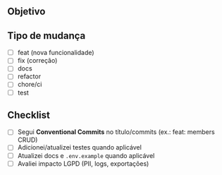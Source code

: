 ## Objetivo
<!-- descreva o que esta PR faz -->

## Tipo de mudança
- [ ] feat (nova funcionalidade)
- [ ] fix (correção)
- [ ] docs
- [ ] refactor
- [ ] chore/ci
- [ ] test

## Checklist
- [ ] Segui **Conventional Commits** no título/commits (ex.: feat: members CRUD)
- [ ] Adicionei/atualizei testes quando aplicável
- [ ] Atualizei docs e `.env.example` quando aplicável
- [ ] Avaliei impacto LGPD (PII, logs, exportações)
